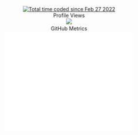 <div class="container" align="center">
  <a href="https://wakatime.com/@d80236cc-8377-43a2-89c1-bce0a10e4537"><img src="https://wakatime.com/badge/user/d80236cc-8377-43a2-89c1-bce0a10e4537.svg" alt="Total time coded since Feb 27 2022" /></a>
</div>
<div class="container" align="center">
  <div>Profile Views</div>
  <img src="https://count.getloli.com/get/@nshout">
</div>
<div class="container" align="center">
  <div class="centered">GitHub Metrics</div>
  <img src="/github-metrics.svg" style="width:70%;">
</div>
